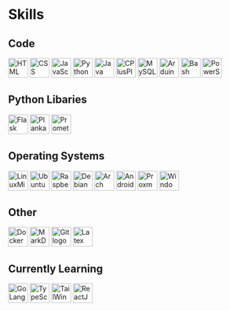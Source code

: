 <div align="left">
<h1>Skills</h1>
<h2>Code</h2>
  <img src="https://cdn.jsdelivr.net/gh/devicons/devicon/icons/html5/html5-original.svg" height="40" width="40" alt="HTML logo"  />
  <img src="https://cdn.jsdelivr.net/gh/devicons/devicon/icons/css3/css3-original.svg" height="40" width="40" alt="CSS logo"  />
  <img src="https://cdn.jsdelivr.net/gh/devicons/devicon/icons/javascript/javascript-original.svg" height="40" width="40" alt="JavaScript logo"  />
  <img src="https://cdn.jsdelivr.net/gh/devicons/devicon/icons/python/python-original.svg" height="40" width="40" alt="Python logo"  />
  <img src="https://cdn.jsdelivr.net/gh/devicons/devicon/icons/java/java-original.svg" height="40" width="40" alt="Java logo"  />
  <img src="https://cdn.jsdelivr.net/gh/devicons/devicon/icons/cplusplus/cplusplus-original.svg" height="40" width="40" alt="CPlusPlus logo"  />
  <img src="https://cdn.jsdelivr.net/gh/devicons/devicon/icons/mysql/mysql-original.svg" height="40" width="40" alt="MySQL logo"  />
  <img src="https://cdn.jsdelivr.net/gh/devicons/devicon/icons/arduino/arduino-original.svg" height="40" width="40" alt="Arduino logo"  />
  <img src="https://cdn.jsdelivr.net/gh/devicons/devicon/icons/bash/bash-original.svg" height="40" width="40" alt="Bash logo"  />
  <img src="https://cdn.jsdelivr.net/gh/devicons/devicon/icons/powershell/powershell-original.svg" height="40" width="40" alt="PowerShell logo"  />
<h2>Python Libaries</h2>
  <img src="https://cdn.jsdelivr.net/gh/devicons/devicon/icons/flask/flask-original.svg" height="40" width="40" alt="Flask logo"  />
  <img src="https://cdn.jsdelivr.net/gh/selfhst/icons/svg/planka.svg" height="40" width="40" alt="PlankaPy logo"  />
  <img src="https://cdn.jsdelivr.net/gh/devicons/devicon/icons/prometheus/prometheus-original.svg" height="40" width="40" alt="PrometheusClient logo"  />
<h2>Operating Systems</h2>
  <img src="https://cdn.jsdelivr.net/gh/devicons/devicon/icons/linuxmint/linuxmint-original.svg" height="40" width="40" alt="LinuxMint logo"  />
  <img src="https://cdn.jsdelivr.net/gh/devicons/devicon/icons/ubuntu/ubuntu-original.svg" height="40" width="40" alt="Ubuntu logo"  />
  <img src="https://cdn.jsdelivr.net/gh/devicons/devicon/icons/raspberrypi/raspberrypi-original.svg" height="40" width="40" alt="RaspberryPi logo"  />
  <img src="https://cdn.jsdelivr.net/gh/devicons/devicon/icons/debian/debian-original.svg" height="40" width="40" alt="Debian logo"  />
  <img src="https://cdn.jsdelivr.net/gh/devicons/devicon/icons/archlinux/archlinux-original.svg" height="40" width="40" alt="Arch logo"  />
  <img src="https://cdn.jsdelivr.net/gh/devicons/devicon/icons/android/android-original.svg" height="40" width="40" alt="Android logo"  />
  <img src="https://cdn.jsdelivr.net/gh/devicons/devicon/icons/proxmox/proxmox-original.svg" height="40" width="40" alt="Proxmox logo"  />
  <img src="https://cdn.jsdelivr.net/gh/devicons/devicon/icons/windows11/windows11-original.svg" height="40" width="40" alt="Windows11 logo"  />
<h2>Other</h2>
  <img src="https://cdn.jsdelivr.net/gh/devicons/devicon/icons/docker/docker-original.svg" height="40" width="40" alt="Docker logo"  />
  <img src="https://cdn.jsdelivr.net/gh/devicons/devicon/icons/markdown/markdown-original.svg" height="40" width="40" alt="MarkDown logo"  />
  <img src="https://cdn.jsdelivr.net/gh/devicons/devicon/icons/git/git-original.svg" height="40" width="40" alt="Git logo"  />
  <img src="https://cdn.jsdelivr.net/gh/devicons/devicon/icons/latex/latex-original.svg" height="40" width="40" alt="Latex logo"  />
<h2>Currently Learning</h2>
  <img src="https://cdn.jsdelivr.net/gh/devicons/devicon/icons/go/go-original.svg" height="40" width="40" alt="GoLang logo"  />
  <img src="https://cdn.jsdelivr.net/gh/devicons/devicon/icons/typescript/typescript-original.svg" height="40" width="40" alt="TypeScript logo"  />
  <img src="https://cdn.jsdelivr.net/gh/devicons/devicon/icons/tailwindcss/tailwindcss-original.svg" height="40" width="40" alt="TailWindCSS logo"  />
  <img src="https://cdn.jsdelivr.net/gh/devicons/devicon/icons/react/react-original.svg" height="40" width="40" alt="ReactJS logo"  />
</div>
